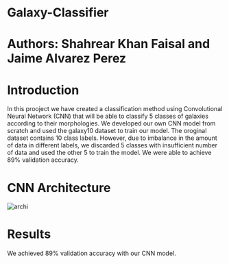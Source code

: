 # Galaxy-Classifier
# Authors: Shahrear Khan Faisal and Jaime Alvarez Perez

# Introduction
In this prooject we have created a classification method using Convolutional Neural Network (CNN) that will be able to classify 5 classes of galaxies according to their morphologies. We developed our own CNN model from scratch and used the galaxy10 dataset to train our model. The oroginal dataset contains 10 class labels. However, due to imbalance in the amount of data in different labels, we discarded 5 classes with insufficient number of data and used the other 5 to train the model. We were able to achieve 89% validation accuracy.

# CNN Architecture

![archi](https://user-images.githubusercontent.com/77114327/169652493-32835a7f-d667-4a96-b32c-d786d939c91b.png)

# Results
We achieved 89% validation accuracy with our CNN model.
